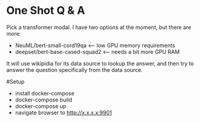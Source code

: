 # One Shot Q & A

Pick a transformer modal. I have two options at the moment, but there are more:

- NeuML/bert-small-cord19qa <-- low GPU memory requirements
- deepset/bert-base-cased-squad2 <-- needs a bit more GPU RAM

It will use wikipidia for its data source to lookup the answer, and then try to answer the question specifically from the data source.

#Setup

- install docker-compose
- docker-compose build
- docker-compose up
- navigate browser to http://x.x.x.x:9901
